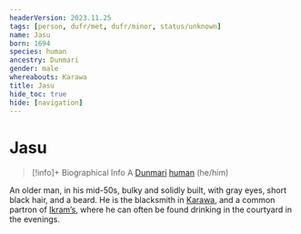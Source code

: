 ```yaml
---
headerVersion: 2023.11.25
tags: [person, dufr/met, dufr/minor, status/unknown]
name: Jasu
born: 1694
species: human
ancestry: Dunmari
gender: male
whereabouts: Karawa
title: Jasu
hide_toc: true
hide: [navigation]
---
```

# Jasu
>[!info]+ Biographical Info
> A [Dunmari](<../../gazetteer/greater-dunmar/realms/dunmar/dunmar.md>) [human](<../../species/humans/humans.md>) (he/him)
> 
>> 

An older man, in his mid-50s, bulky and solidly built, with gray eyes, short black hair, and a beard. He is the blacksmith in [Karawa](<../../gazetteer/greater-dunmar/realms/dunmar/eastern-dunmar/karawa.md>), and a common partron of [Ikram’s](<../../gazetteer/greater-dunmar/realms/dunmar/eastern-dunmar/ikrams.md>), where he can often be found drinking in the courtyard in the evenings. 

